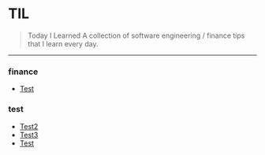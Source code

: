 # TIL
> Today I Learned
A collection of software engineering / finance tips that I learn every day.
---
### finance

- [Test](finance/test.md)

### test

- [Test2](test/test2.md)
- [Test3](test/test3.md)
- [Test](test/test.md)

